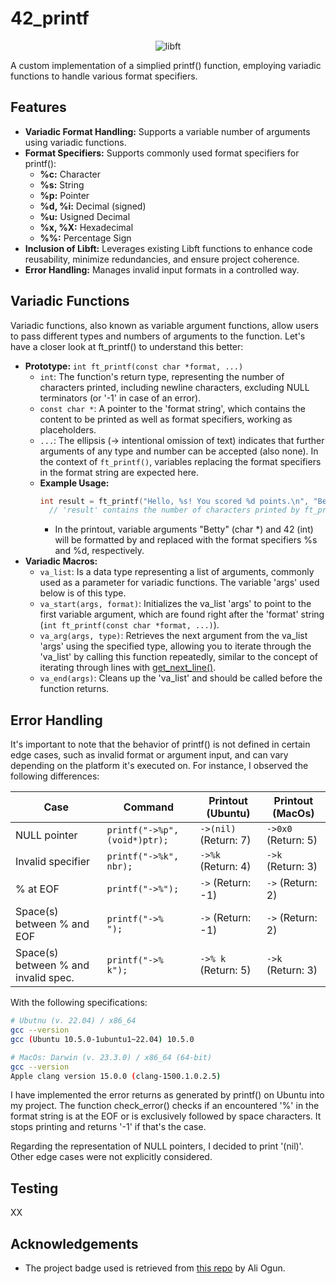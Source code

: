 # 42_printf

<p align="center">
    <img src="https://github.com/alx-sch/42_printf/assets/134595144/f0c52cd6-4282-4a69-9b03-5befc5335003" alt="libft" />
</p>

A custom implementation of a simplied printf() function, employing variadic functions to handle various format specifiers.

## Features

- **Variadic Format Handling:** Supports a variable number of arguments using variadic functions.
- **Format Specifiers:** Supports commonly used format specifiers for printf():
    - **%c:**        Character
    - **%s:**        String
    - **%p:**        Pointer
    - **%d, %i:**    Decimal (signed)
    - **%u:** Usigned Decimal
    - **%x, %X:** Hexadecimal
    - **%%:** Percentage Sign
 - **Inclusion of Libft:** Leverages existing Libft functions to enhance code reusability, minimize redundancies, and ensure project coherence.
 - **Error Handling:** Manages invalid input formats in a controlled way.

## Variadic Functions
Variadic functions, also known as variable argument functions, allow users to pass different types and numbers of arguments to the function. Let's have a closer look at ft_printf() to understand this better:

- **Prototype:** `int ft_printf(const char *format, ...)`
    - `int`: The function's return type, representing the number of characters printed, including newline characters, excluding NULL terminators (or '-1' in case of an error).
    - `const char *`: A pointer to the 'format string', which contains the content to be printed as well as format specifiers, working as placeholders.
    - `...`: The ellipsis (-> intentional omission of text) indicates that further arguments of any type and number can be accepted (also none). In the context of `ft_printf()`, variables replacing the format specifiers in the format string are expected here.
    - **Example Usage:**
      ```c
      int result = ft_printf("Hello, %s! You scored %d points.\n", "Betty", 42);
        // 'result' contains the number of characters printed by ft_printf -> 36
      ```
        - In the printout, variable arguments "Betty" (char *) and 42 (int) will be formatted by and replaced with the format specifiers %s and %d, respectively.
- **Variadic Macros:**
    - `va_list`: Is a data type representing a list of arguments, commonly used as a parameter for variadic functions. The variable 'args' used below is of this type.
    - `va_start(args, format)`: Initializes the va_list 'args' to point to the first variable argument, which are found right after the 'format' string (`int ft_printf(const char *format, ...)`).
    - `va_arg(args, type)`: Retrieves the next argument from the va_list 'args' using the specified type, allowing you to iterate through the 'va_list' by calling this function repeatedly, similar to the concept of iterating through lines with [get_next_line()](https://github.com/alx-sch/42_get_next_line).
    - `va_end(args)`: Cleans up the 'va_list' and should be called before the function returns.
 
## Error Handling 
It's important to note that the behavior of printf() is not defined in certain edge cases, such as invalid format or argument input, and can vary depending on the platform it's executed on. For instance, I observed the following differences:

| Case | Command | Printout (Ubuntu) | Printout (MacOs) |
| --- | --- | --- | --- |
| NULL pointer | `printf("->%p", (void*)ptr);`| `->(nil)` (Return: 7) | `->0x0` (Return: 5) |
| Invalid specifier | `printf("->%k", nbr);` | `->%k` (Return: 4) | `->k` (Return: 3) |
| % at EOF | `printf("->%");` | `->` (Return: -1) | `->` (Return: 2) |
| Space(s) between % and EOF | `printf("->%   ");` | `->` (Return: -1) | `->` (Return: 2) |
| Space(s) between % and invalid spec. | `printf("->%   k");` | `->% k` (Return: 5) | `->k` (Return: 3) |

With the following specifications:
 ```bash (64-bit)
 # Ubutnu (v. 22.04) / x86_64
 gcc --version
 gcc (Ubuntu 10.5.0-1ubuntu1~22.04) 10.5.0
```
 ```bash
 # MacOs: Darwin (v. 23.3.0) / x86_64 (64-bit)
 gcc --version
 Apple clang version 15.0.0 (clang-1500.1.0.2.5)
```
I have implemented the error returns as generated by printf() on Ubuntu into my project. The function check_error() checks if an encountered '%' in the format string is at the EOF or is exclusively followed by space characters. It stops printing and returns '-1' if that's the case.

Regarding the representation of NULL pointers, I decided to print '(nil)'. Other edge cases were not explicitly considered.

## Testing
XX

## Acknowledgements

- The project badge used is retrieved from [this repo](https://github.com/ayogun/42-project-badges) by Ali Ogun.
